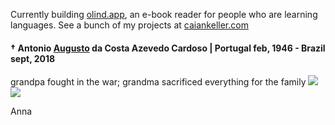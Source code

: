 Currently building [olind.app](https://olind.app), an e-book reader for people who are learning languages. See a bunch of my projects at [caiankeller.com](https://caiankeller.com)

#### † Antonio [Augusto](https://caiankeller.com/augusto) da Costa Azevedo Cardoso | Portugal feb, 1946 - Brazil sept, 2018

grandpa fought in the war; grandma sacrificed everything for the family ![](https://flagcdn.com/w20/eu.png) ![](https://flagcdn.com/w20/pt.png)

Anna
